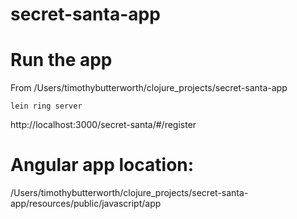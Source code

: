 # secret-santa-app

# Run the app

From /Users/timothybutterworth/clojure_projects/secret-santa-app

`lein ring server`

http://localhost:3000/secret-santa/#/register

# Angular app location:

/Users/timothybutterworth/clojure_projects/secret-santa-app/resources/public/javascript/app